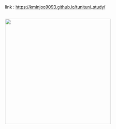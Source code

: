 link : https://kminjoo9093.github.io/tunituni_study/
<br><br>

<img src="https://github.com/user-attachments/assets/2d3383f4-9b97-4b38-9d0f-3f41e0c591b5" width="350">
